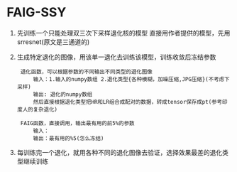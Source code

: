 # FAIG-SSY

1. 先训练一个只能处理双三次下采样退化核的模型
    直接用作者提供的模型，先用srresnet(原文是三通道的)
2. 生成特定退化的图像，用该单一退化去训练该模型，训练收敛后冻结参数

        退化函数，可以根据参数的不同输出不同类型的退化图像
            输入：1.输入的numpy数组 2.退化类型{各种模糊，加噪压缩,JPG压缩}(不考虑下采样)
            输出: 退化的numpy数组
            然后直接根据退化类型把HR和LR组合成配对的数据，转成tensor保存成pt(参考印度人的复杂退化)

        FAIG函数，直接调用，输出最有用的前5%的参数
            输入：
            输出：最有用的%5(怎么冻结)
3. 每训练完一个退化，就用各种不同的退化图像去验证，选择效果最差的退化类型继续训练
